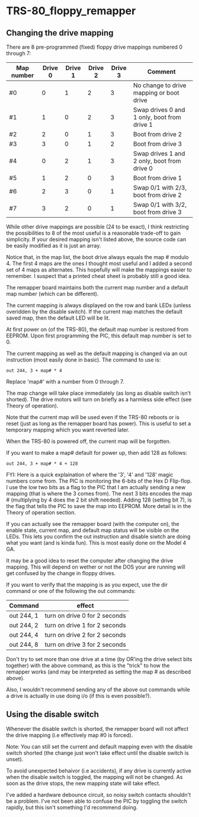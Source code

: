 # TRS-80_floppy_remapper

## Changing the drive mapping

There are 8 pre-programmed (fixed) floppy drive mappings numbered 0 through 7:

Map number | Drive 0 | Drive 1 | Drive 2 | Drive 3 | Comment
------------ | ------------- | ------------ | ----------- | ----------- | ----------
#0 | 0 | 1 | 2 | 3 | No change to drive mapping or boot drive
#1 | 1 | 0 | 2 | 3 | Swap drives 0 and 1 only, boot from drive 1
#2 | 2 | 0 | 1 | 3 | Boot from drive 2
#3 | 3 | 0 | 1 | 2 | Boot from drive 3
#4 | 0 | 2 | 1 | 3 | Swap drives 1 and 2 only, boot from drive 0
#5 | 1 | 2 | 0 | 3 | Boot from drive 1
#6 | 2 | 3 | 0 | 1 | Swap 0/1 with 2/3, boot from drive 2
#7 | 3 | 2 | 0 | 1 | Swap 0/1 with 3/2, boot from drive 3

While other drive mappings are possible (24 to be exact), I think
restricting the possibilities to 8 of the most useful is a
reasonable trade-off to gain simplicity.  If your desired
mapping isn't listed above, the source code can be easily modified
as it is just an array.

Notice that, in the map list, the boot drive always equals the map # modulo 4.
The first 4 maps are the ones I thought most useful and
I added a second set of 4 maps as alternates.  This hopefully
will make the mappings easier to remember.  I suspect that a printed
cheat sheet is probably still a good idea.

The remapper board maintains both the current map number
and a default map number (which can be different).

The current mapping is always displayed on the row and bank LEDs
(unless overidden by the disable switch).  If
the current map matches the default saved map, then the default LED
will be lit.

At first power on (of the TRS-80), the default map number is restored from EEPROM.
Upon first programming the PIC, this default map number is set to 0.

The current mapping as well as the default mapping is changed via an out instruction
(most easily done in basic).  The command to use is:

    out 244, 3 + map# * 4

Replace 'map#' with a number from 0 through 7.

The map change will take place immediately (as long as disable switch isn't shorted).  The
drive motors will turn on briefly as a harmless side effect (see Theory of operation).

Note that the current map will be used even if the TRS-80 reboots or is reset
(just as long as the remapper board has power).  This is useful to set
a temporary mapping which you want reverted later.

When the TRS-80 is powered off, the current map will be forgotten.

If you want to make a map# default for power up, then add 128 as follows:

    out 244, 3 + map# * 4 + 128

FYI: Here is a quick explaination of where the '3', '4' and '128' magic numbers come from.
The PIC is monitoring the 6-bits of the Hex D Flip-flop.  I use the low two bits
as a flag to the PIC that I am actually sending a new mapping (that is where the 3 comes from).
The next 3 bits encodes the map # (multiplying by 4 does the 2 bit shift needed).  Adding
128 (setting bit 7), is the flag that tells the PIC to save the map into EEPROM.  More
detail is in the Theory of operation section.

If you can actually see the remapper board (with the computer on), the enable state, current map,
and default map status will be visible on the LEDs.  This lets you confirm the out
instruction and disable siwtch are doing what you want (and is kinda fun).  This is
most easily done on the Model 4 GA.

It may be a good idea to reset the computer after changing the drive mapping.
This will depend on wether or not the DOS your are running will get confused
by the change in floppy drives.

If you want to verify that the mapping is as you expect, use the dir
command or one of the following the out commands:

Command | effect
--------| -------
out 244, 1 | turn on drive 0 for 2 seconds
out 244, 2 | turn on drive 1 for 2 seconds
out 244, 4 | turn on drive 2 for 2 seconds
out 244, 8 | turn on drive 3 for 2 seconds

Don't try to set more than one drive at a time (by OR'ing the drive select bits together)
with the above command, as this is the "trick" to how the remapper works (and may be
interpreted as setting the map # as described above).

Also, I wouldn't recommend sending any of the above out commands while a drive is
actually in use doing i/o (if this is even possible?).

## Using the disable switch

Whenever the disable switch is shorted, the remapper board
will not affect the drive mapping (i.e effectively map #0 is forced).

Note: You can still set the current and default mapping
even with the disable switch shorted (the change just won't
take effect until the disable switch is unset).

To avoid unexpected behaivor (i.e accidents), if any drive is currently
active when the disable switch is toggled, the mapping will not be changed.
As soon as the drive stops, the new mapping state will take effect.

I've added a hardware debounce circuit, so noisy switch contacts
shouldn't be a problem.  I've not been able to confuse the
PIC by toggling the switch rapidly, but this isn't something
I'd recommend doing.
